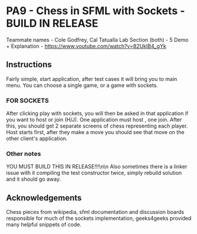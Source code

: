 # PA9 - Chess in SFML with Sockets - BUILD IN RELEASE
Teammate names - Cole Godfrey, Cal Tatualla
Lab Section (both) - 5
Demo + Explanation - https://www.youtube.com/watch?v=82UkIB4_gYk

## Instructions
Fairly simple, start application, after test cases it will bring you to main menu. You can choose a single game, or a game with sockets.

### FOR SOCKETS
After clicking play with sockets, you will then be asked in that application if you want to host or join (H/J). One application must host , one join. After this, you should get 2 separate screens of chess representing each player. Host starts first, after they make a move you should see that move on the other client's application.

### Other notes
YOU MUST BUILD THIS IN RELEASE!!!\n\n
Also sometimes there is a linker issue with it compiling the test constructor twice, simply rebuild solution and it should go away.

## Acknowledgements
Chess pieces from wikipedia, sfml documentation and discussion boards responsible for much of the sockets implementation, geeks4geeks provided many helpful snippets of code.
